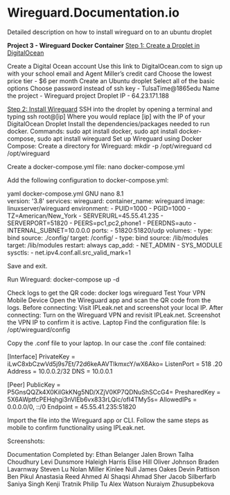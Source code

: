 # Wireguard.Documentation.io
Detailed description on how to install wireguard on to an ubuntu droplet 

**Project 3 - Wireguard Docker Container**
<ins>Step 1: Create a Droplet in DigitalOcean</ins>

Create a Digital Ocean account
Use this link to DigitalOcean.com to sign up with your school email and Agent Miller’s credit card
Choose the lowest price tier - $6 per month
Create an Ubuntu droplet
Select all of the basic options
Choose password instead of ssh key - TulsaTime@1865edu
Name the project - Wireguard project
Droplet IP - 64.23.171.188

<ins>Step 2: Install Wireguard</ins>
SSH into the droplet by opening a terminal and typing ssh root@[ip]
Where you would replace [ip] with the IP of your DigitalOcean Droplet
Install the dependencies/packages needed to run docker. Commands: sudo apt install docker, sudo apt install docker-compose, sudo apt install wireguard
Set up Wireguard using Docker Compose: 
Create a directory for Wireguard: 
mkdir -p /opt/wireguard
cd /opt/wireguard
 
Create a docker-compose.yml file: 
nano docker-compose.yml
 
Add the following configuration to docker-compose.yml: 














yaml  docker-compose.yml
  GNU nano 8.1                                                        
version: '3.8'
services:
  wireguard:
    container_name: wireguard
    image: linuxserver/wireguard
    environment:
      - PUID=1000
      - PGID=1000
      - TZ=American/New_York
      - SERVERURL=45.55.41.235
      - SERVERPORT=51820
      - PEERS=pc1,pc2,phone1
      - PEERDNS=auto
      - INTERNAL_SUBNET=10.0.0.0
    ports:
      - 51820:51820/udp
    volumes:
      - type: bind
        source: ./config/
        target: /config/
      - type: bind
        source: /lib/modules
        target: /lib/modules
    restart: always
    cap_add:
      - NET_ADMIN
      - SYS_MODULE
    sysctls:
      - net.ipv4.conf.all.src_valid_mark=1


Save and exit. 

Run Wireguard: 
docker-compose up -d 
 
Check logs to get the QR code: 
docker logs wireguard 
Test Your VPN 
Mobile Device 
Open the Wireguard app and scan the QR code from the logs. 
Before connecting: 
Visit IPLeak.net and screenshot your local IP. 
After connecting: 
Turn on the Wireguard VPN and revisit IPLeak.net. 
Screenshot the VPN IP to confirm it is active. 
Laptop 
Find the configuration file: 
ls /opt/wireguard/config 
 
Copy the .conf file to your laptop. 
In our case the .conf file contained:

[Interface]
PrivateKey = iLwC8xbCzwVd5j9s7Et/72d6keAAVTlkmxcY/wX6Ako=
ListenPort = 518
.20
Address = 10.0.0.2/32
DNS = 10.0.0.1

[Peer]
PublicKey = P5GnsQQZk4X0KilGkKNg5ND/XZjV0KP7QDNuShSCcG4=
PresharedKey = 5X6AWptfcPEHqhgi3nVlEb6vx833rLQic/ofI4TMy5s=
AllowedIPs = 0.0.0.0/0, ::/0
Endpoint = 45.55.41.235:51820


Import the file into the Wireguard app or CLI. 
Follow the same steps as mobile to confirm functionality using IPLeak.net. 
 
 


Screenshots:










Documentation Completed by: 
Ethan Belanger
Jalen Brown
Talha Choudhury
Levi Dunsmore
Haleigh Harris
Elise Hill
Oliver Johnson
Braden Lavarnway
Steven Lu
Nolan Miller
Kinlee Null
James Oakes
Devin Pattison
Ben Pikul
Anastasia Reed
Ahmed Al Shaqsi
Ahmad Sher
Jacob Silberfarb
Saniya Singh
Kenji Tratnik
Philip Tu
Alex Watson
Nuraiym Zhusupbekova
